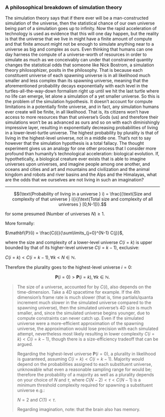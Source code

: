 ### A philosophical breakdown of simulation theory

The simulation theory says that if there ever will be a man-constructed simulation of the universe, then the statistical chance of our own universe being part of a simulation goes up to infinity. Now the rapid acceleration of technology is used as evidence that this will one day happen, but the reality is that the universe that we live in might have a finite amount of compute and that finite amount might not be enough to simulate anything near to a universe as big and complex as ours. Even thinking that humans can one day harness the compute of a universe-worth of resources in order to simulate as much as we conceivably can under that constrained quantity changes the statistical odds that someone like Nick Bostrom, a simulation theory philosophizer, posits in the philosophy. That is because each constituent universe of each spawning universe is in all likelihood much smaller and less complex than its spawning universe, meaning that the aforementioned probability decays exponentially with each level in the turtles-all-the-way-down formalism right up until we hit the last turtle where no life can emerge, let alone a simulation of a yet smaller universe. So this is the problem of the simulation hypothesis. It doesn’t account for compute limitations in a potentially finite universe, and in fact, any simulation humans ever create will be finite, in all likelihood. That is, its citizens won’t have access to more resources than that universe’s Gods (us) and therefore their simulations won’t be as advanced as ours and so on with each diminishingly impressive layer, resulting in exponentially decreasing probabilities of living in a lower-level-turtle universe. The highest probability by plurality is that of living in the highest-level universe, not in a middle one. That’s not to say however that the simulation hypothesis is a total fallacy. The thought experiment gives us an analogy for one other process that I consider more profound than humanity’s technological acceleration: biological evolution. If, hypothetically, a biological creature ever exists that is able to imagine universes upon universes, and imagine people among one another, and oceans and cities and art and mountains and civilization and the animal kingdom and robots and river basins and the Alps and the Himalayas, what are the odds that we ourselves are not living in such an imagination?

---

$$(\text{Probability of living in a universe } i) = \frac{(\text{Size and complexity of that universe } i)}{(\text{Total size and complexity of all universes } [0,N-1])}.$$

for some presumed $(\text{Number of universes } N) \geq 1$. 

More formally:

$\mathbf{P}(i) = \frac{C(i)}{\sum\limits_{j=0}^{N-1} C(j)}$,

where the size and complexity of a lower-level universe $C(i=k)$ is upper bounded by that of its higher-level universe $C(i=k-1)$, exclusive:

$C(i=k) < C(i=k-1), \forall k < N \in \mathbb{N}$. 

Therefore the plurality goes to the highest-level universe $i=0$:

$$\mathbf{P}(i=0) > \mathbf{P} (i=k), \forall k \in \mathbb{N}.$$

> The size of a universe, accounted for by $C(i)$, also depends on the time-dimension. Take a 4D spacetime for example. If the 4th dimension’s frame rate is much slower (that is, time partials/quanta increment much slower in the simulated universe compared to the spawning universe), then the simulated universe’s 4D size is much smaller, and, since the simulated universe begins younger, due to compute constraints can never catch up. Even if the simulated universe were a more-efficient approximation of the spawning universe, the approximation would lose precision with each simulated attempt, nevertheless most likely resulting in lower complexity $C(i=k) < C(i=k-1)$, though there is a size-efficiency tradeoff that can be argued.
>
> Regarding the highest-level universe $\mathbf{P}(i=0)$, a plurality in likelihood is guaranteed, assuming $C(i=k) < C(i=k-1)$. Majority would depend on the probabilities assigned to each substituent universe, unknowable what even a reasonable sampling range for would be; therefore the probability of a majority as well as a plurality depends on your choice of $N$ and $\tau$, where $C(N-2) < \tau < C(N-1)$ is a minimum threshold complexity required for spawning a substituent universe e.g.:
>
> $N=2$ and $C(1) < \tau$.
>
> Regarding imagination, note: that the brain also has memory.
